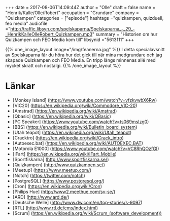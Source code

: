 +++
date = 2017-08-06T14:09:44Z
author = "Olle"
draft = false
name = "Henrik/Kalle/Olle/Robert"
occupation = "Grundare"
company = "Quizkampen"
categories = ["episode"]
hashtags ="quizkampen, quizduell, feo media"
audiofile ="http://traffic.libsyn.com/spelskaparna/Spelskaparna_-_29_-_HenrikKalleOlleRobert_Quizkampen.mp3"
summary = "Historien om hur Quizkampen och FEO Media kom till"
libsynid ="5613111"
+++

{{% one_image_layout image="/img/feanerna.jpg" %}}
I detta specialavsnitt av Spelskaparna får du höra hur det gick till
när mina medgrundare och jag skapade Quizkampen och FEO Media. En tripp längs minnenas allé med mycket
skratt och nostalgi.
{{% /one_image_layout %}}

# Länkar
* [Monkey Island] (https://www.youtube.com/watch?v=vfzkvwbX6Rw)
* [VIC20] (https://en.wikipedia.org/wiki/Commodore_VIC-20)
* [Amstrad] (https://en.wikipedia.org/wiki/Amstrad)
* [Qbasic] (https://en.wikipedia.org/wiki/QBasic)
* [PC Speaker] (https://www.youtube.com/watch?v=ts069msIzg0)
* [BBS] (https://en.wikipedia.org/wiki/Bulletin_board_system)
* [Utah teapot] (https://en.wikipedia.org/wiki/Utah_teapot)
* [Cracktro] (https://en.wikipedia.org/wiki/Crack_intro)
* [Autoexec.bat] (https://en.wikipedia.org/wiki/AUTOEXEC.BAT)
* [Motorola E1000] (https://www.youtube.com/watch?v=VC8RhQOzfGI)
* [iFart] (https://en.wikipedia.org/wiki/IFart_Mobile)
* [Sportfiskarna] (http://www.sportfiskarna.se/)
* [Quizkampen] (http://www.quizkampen.se/)
* [Meetup] (https://www.meetup.com/)
* [Notch] (https://twitter.com/notch)
* [PostgreSQL] (https://www.postgresql.org/)
* [Cron] (https://en.wikipedia.org/wiki/Cron)
* [Philips Hue] (http://www2.meethue.com/sv-se/)
* [ARD] (http://www.ard.de/)
* [Deutsche Welle] (http://www.dw.com/en/top-stories/s-9097)
* [RTL] (http://www.rtl.de/cms/index.html)
* [Scrum] (https://en.wikipedia.org/wiki/Scrum_(software_development))

